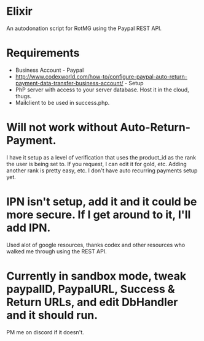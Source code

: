 # Elixir
An autodonation script for RotMG using the Paypal REST API.
# Requirements
* Business Account - Paypal
* http://www.codexworld.com/how-to/configure-paypal-auto-return-payment-data-transfer-business-account/ - Setup
* PhP server with access to your server database. Host it in the cloud, thugs.
* Mailclient to be used in success.php.

# Will not work without Auto-Return-Payment.
I have it setup as a level of verification that uses the product_id as the rank the user is being set to. If you request, I can edit it for gold, etc. Adding another rank is pretty easy, etc. I don't have auto recurring payments setup yet.
# IPN isn't setup, add it and it could be more secure. If I get around to it, I'll add IPN.
Used alot of google resources, thanks codex and other resources who walked me through using the REST API. 
# Currently in sandbox mode, tweak paypalID, PaypalURL, Success & Return URLs, and edit DbHandler and it should run. 
PM me on discord if it doesn't.

